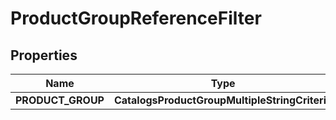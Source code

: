 

# ProductGroupReferenceFilter


## Properties

| Name | Type | Description | Notes |
|------------ | ------------- | ------------- | -------------|
|**PRODUCT_GROUP** | **CatalogsProductGroupMultipleStringCriteria** |  |  |



